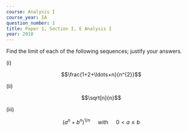```yaml
---
course: Analysis I
course_year: IA
question_number: 1
title: Paper 1, Section I, E Analysis I
year: 2010
---
```




Find the limit of each of the following sequences; justify your answers.

(i)

$$\frac{1+2+\ldots+n}{n^{2}}$$

(ii)

$$\sqrt[n]{n}$$

(iii)

$$\left(a^{n}+b^{n}\right)^{1 / n} \quad \text { with } \quad 0<a \leqslant b$$